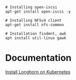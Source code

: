 ```
# Installing open-iscsi
apt-get install open-iscsi -y

# Installing NFSv4 client
apt-get install nfs-common

# Installation findmnt, awk
apt install util-linux gawk
```

# Documentation
[Install Longhorn on Kubernetes](https://longhorn.io/docs/1.8.0/deploy/install/)
